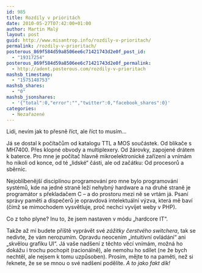 ```yaml
---
id: 985
title: Rozdíly v prioritách
date: 2010-05-27T07:42:00+01:00
author: Martin Malý
layout: post
guid: http://www.misantrop.info/rozdily-v-prioritach/
permalink: /rozdily-v-prioritach/
posterous_869f584d59a8506ee6c71421743d2e0f_post_id:
  - "19317254"
posterous_869f584d59a8506ee6c71421743d2e0f_permalink:
  - http://adent.posterous.com/rozdily-v-prioritach
mashsb_timestamp:
  - "1575148753"
mashsb_shares:
  - "0"
mashsb_jsonshares:
  - '{"total":0,"error":"","twitter":0,"facebook_shares":0}'
categories:
  - Nezařazené
---
```

Lidi, nevím jak to přesně říct, ale říct to musím&#8230;

Já se dostal k počítačům od katalogu TTL a MOS součástek. Od blikače s MH7400. Přes klopné obvody a multiplexery. Od žárovky, zapojené drátem k baterce. Pro mne je počítač hlavně mikroelektronické zařízení a vnímám ho nikoli od konce, od té &#8222;lidské&#8220; části, ale od začátku: Od procesorů a sběrnic.

Nejoblíbenější disciplínou programování pro mne bylo programování systémů, kde na jedné straně leží nehybný hardware a na druhé straně je programátor s překladačem C &#8211; a do prostoru mezi ně se vrtám já. Psaní správy paměti a dispečerů je opravdová intelektuální výzva, která mě baví (čímž se mimochodem vysvětluje, proč nechci vyvíjet weby v PHP).

Co z toho plyne? Inu to, že jsem nastaven v módu &#8222;hardcore IT&#8220;.

Takže až mi budete příště vyprávět své _zážitky čerstvého switchera_, tak se nedivte, že vám nerozumím. Opravdu neocením &#8222;intuitivní ovládání&#8220; ani &#8222;skvělou grafiku UI&#8220;. Já vaše nadšení z těchto věcí vnímám, možná ho dokážu i trochu pochopit (racionálně), ale nemohu ho sdílet (ne že bych nechtěl, ale nejsem k tomu uzpůsoben). Prosím, mějte to na paměti, než si řeknete, že se se mnou o své nadšení podělíte. _A to jako fakt dík!_